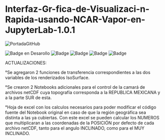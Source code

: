 # Interfaz-Gr-fica-de-Visualizaci-n-Rapida-usando-NCAR-Vapor-en-JupyterLab-1.0.1

![PortadaGitHub](https://github.com/AntonioOlay/Interfaz-Gr-fica-de-Visualizaci-n-Rapida-usando-NCAR-Vapor-en-JupyterLab/assets/138058637/516e59ad-6704-4a67-8f8a-b647aec67bbe)

![Badge en Desarollo](https://img.shields.io/badge/Estado-EN%20DESARROLLO-green) 
![Badge](https://img.shields.io/badge/JupyterLab-3.6.2-orange)
![Badge](https://img.shields.io/badge/NCAR%20Vapor-3.8.2-light_green?labelColor=violet&color=blue)
![Badge](https://img.shields.io/badge/ipywidgets-4.0.1-orange?logoColor=orange&labelColor=orange&color=orange)
![Badge](https://img.shields.io/badge/mambaforge-22.11.1-bluish_green)

ACTUALIZACIONES:

°Se agregaron 2 funciones de transferencia correspondientes a las dos variables de los renderizados IsoSurface.

°Se crearon 2 Notebooks adicionales para el control de la camará de archivos netCDF cuya topografía corresponda a la REPUBLICA MEXICANA y a la parte SUR de esta.

°Hoja de excel con los calculos necesarios para poder modificar el código fuente del Notebook original en caso de que la región geográfica sea distinta a las ya cubiertas. Con este excel se pueden calcular los NUMEROS que multiplicaran a las coordenadas de la POSICIÓN por defecto de cada archivo netCDF, tanto para el angulo INCLINADO, como para el MUY INCLINADO.
